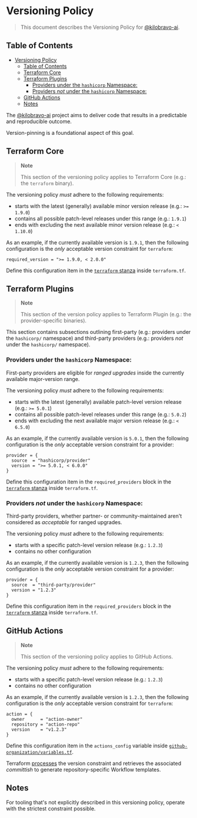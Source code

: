 # Versioning Policy

> This document describes the Versioning Policy for [@kilobravo-ai](https://github.com/kilobravo-ai).

## Table of Contents

<!-- TOC -->
* [Versioning Policy](#versioning-policy)
  * [Table of Contents](#table-of-contents)
  * [Terraform Core](#terraform-core)
  * [Terraform Plugins](#terraform-plugins)
    * [Providers under the `hashicorp` Namespace:](#providers-under-the-hashicorp-namespace)
    * [Providers *not* under the `hashicorp` Namespace:](#providers-not-under-the-hashicorp-namespace)
  * [GitHub Actions](#github-actions)
  * [Notes](#notes)
<!-- TOC -->

The [@kilobravo-ai](https://github.com/kilobravo-ai) project aims to deliver code that results in a predictable and reproducible outcome.

Version-pinning is a foundational aspect of this goal.

## Terraform Core

> **Note**
>
> This section of the versioning policy applies to Terraform Core (e.g.: the `terraform` binary).

The versioning policy _must_ adhere to the following requirements:

* starts with the latest (generally) available minor version release (e.g.: `>= 1.9.0`)
* contains all possible patch-level releases under this range (e.g.: `1.9.1`)
* ends with excluding the next available minor version release (e.g.: `< 1.10.0`)

As an example, if the currently available version is `1.9.1`, then the following configuration is the _only_ acceptable version constraint for `terraform`:

```hcl
required_version = ">= 1.9.0, < 2.0.0"
```

Define this configuration item in the [`terraform` stanza](https://developer.hashicorp.com/terraform/language/settings) inside `terraform.tf`.

## Terraform Plugins

> **Note**
>
> This section of the version policy applies to Terraform Plugin (e.g.: the provider-specific binaries).

This section contains subsections outlining first-party (e.g.: providers under the `hashicorp/` namespace) and third-party providers (e.g.: providers _not_ under the `hashicorp/` namespace).

### Providers under the `hashicorp` Namespace:

First-party providers are eligible for _ranged upgrades_ inside the currently available major-version range.

The versioning policy _must_ adhere to the following requirements:

* starts with the latest (generally) available patch-level version release (e.g.: `>= 5.0.1`)
* contains all possible patch-level releases under this range (e.g.: `5.0.2`)
* ends with excluding the next available major version release (e.g.: `< 6.5.0`)

As an example, if the currently available version is `5.0.1`, then the following configuration is the _only_ acceptable version constraint for a provider:

```hcl
provider = {
  source  = "hashicorp/provider"
  version = ">= 5.0.1, < 6.0.0"
}
```

Define this configuration item in the `required_providers` block in the [`terraform` stanza](https://developer.hashicorp.com/terraform/language/settings) inside `terraform.tf`.

### Providers *not* under the `hashicorp` Namespace:

Third-party providers, whether partner- or community-maintained aren't considered as _acceptable_ for ranged upgrades.

The versioning policy _must_ adhere to the following requirements:

* starts with a specific patch-level version release (e.g.: `1.2.3`)
* contains no other configuration

As an example, if the currently available version is `1.2.3`, then the following configuration is the _only_ acceptable version constraint for a provider:

```hcl
provider = {
  source  = "third-party/provider"
  version = "1.2.3"
}
```

Define this configuration item in the `required_providers` block in the [`terraform` stanza](https://developer.hashicorp.com/terraform/language/settings) inside `terraform.tf`.

## GitHub Actions

> **Note**
>
> This section of the versioning policy applies to GitHub Actions.

The versioning policy _must_ adhere to the following requirements:

* starts with a specific patch-level version release (e.g.: `1.2.3`)
* contains no other configuration

As an example, if the currently available version is `1.2.3`, then the following configuration is the _only_ acceptable version constraint for `terraform`:

```hcl
action = {
  owner      = "action-owner"
  repository = "action-repo"
  version    = "v1.2.3"
}
```

Define this configuration item in the `actions_config` variable inside [`github-organization/variables.tf`](https://github.com/kilobravo-ai/github-organization/blob/main/variables.tf).

Terraform [processes](https://github.com/kilobravo-ai/github-organization/blob/main/actions.tf) the version constraint and retrieves the associated _committish_ to generate repository-specific Workflow templates.

## Notes

For tooling that's not explicitly described in this versioning policy, operate with the strictest constraint possible.
